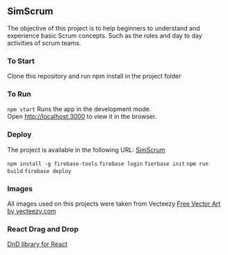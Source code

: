 ## SimScrum
The objective of this project is to help beginners to understand and experience basic Scrum concepts. 
Such as the roles and day to day activities of scrum teams.

### To Start
Clone this repository and run npm install in the project folder

### To Run
`npm start`
Runs the app in the development mode.<br>
Open [http://localhost:3000](http://localhost:3000) to view it in the browser.

### Deploy
The project is available in the following URL: 
<a href="https://react-firebase-f7230.web.app/">SimScrum</a>

`npm install -g firebase-tools`
`firebase login`
`fierbase init`
`npm run build`
`firebase deploy`


### Images
All images used on this projects were taken from Vecteezy
<a href="https://vecteezy.com">Free Vector Art by vecteezy.com</a> 

### React Drag and Drop
<a href="https://reactjsexample.com/a-fast-and-lightweight-drag-drop-sortable-library-for-react/">DnD library for React</a>
